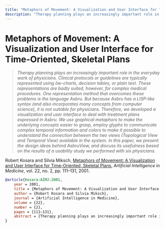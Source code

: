 ```yaml
---
title: "Metaphors of Movement: A Visualization and User Interface for Time-Oriented, Skeletal Plans"
description: "Therapy planning plays an increasingly important role in the everyday work of physicians. Clinical protocols or guidelines are typically represented using ̄ow-charts, decision tables, or plain text. These representations are badly suited, however, for complex medical procedures. One representation method that overcomes these problems is the language Asbru. But because Asbru has a LISP-like syntax (and also incorporates many concepts from computer science), it is not suitable for physicians. Therefore, we developed a visualization and user interface to deal with treatment plans expressed in Asbru. We use graphical metaphors to make the underlying concepts easier to grasp, employ glyphs to communicate complex temporal information and colors to make it possible to understand the connection between the two views (Topological View and Temporal View) available in the system. In this paper, we present the design ideas behind AsbruView, and discuss its usefulness based on the results of a usability study we performed with six physicians."
---
```


# Metaphors of Movement: A Visualization and User Interface for Time-Oriented, Skeletal Plans

> _Therapy planning plays an increasingly important role in the everyday work of physicians. Clinical protocols or guidelines are typically represented using ̄ow-charts, decision tables, or plain text. These representations are badly suited, however, for complex medical procedures. One representation method that overcomes these problems is the language Asbru. But because Asbru has a LISP-like syntax (and also incorporates many concepts from computer science), it is not suitable for physicians. Therefore, we developed a visualization and user interface to deal with treatment plans expressed in Asbru. We use graphical metaphors to make the underlying concepts easier to grasp, employ glyphs to communicate complex temporal information and colors to make it possible to understand the connection between the two views (Topological View and Temporal View) available in the system. In this paper, we present the design ideas behind AsbruView, and discuss its usefulness based on the results of a usability study we performed with six physicians._

Robert Kosara and Silvia Miksch, <a href="https://media.eagereyes.org/papers/2001/Kosara-AIMJ-2001.pdf" target="_blank">Metaphors of Movement: A Visualization and User Interface for Time-Oriented, Skeletal Plans</a>, _Artificial Intelligence in Medicine_, vol. 22, no. 2, pp. 111–131, 2001.


```bibtex
@article{Kosara:AIMJ:2001,
	year = 2001,
	title = {Metaphors of Movement: A Visualization and User Interface for Time-Oriented, Skeletal Plans},
	author = {Robert Kosara and Silvia Miksch},
	journal = {Artificial Intelligence in Medicine},
	volume = {22},
	number = {2},
	pages = {111–131},
	abstract = {Therapy planning plays an increasingly important role in the everyday work of physicians. Clinical protocols or guidelines are typically represented using ̄ow-charts, decision tables, or plain text. These representations are badly suited, however, for complex medical procedures. One representation method that overcomes these problems is the language Asbru. But because Asbru has a LISP-like syntax (and also incorporates many concepts from computer science), it is not suitable for physicians. Therefore, we developed a visualization and user interface to deal with treatment plans expressed in Asbru. We use graphical metaphors to make the underlying concepts easier to grasp, employ glyphs to communicate complex temporal information and colors to make it possible to understand the connection between the two views (Topological View and Temporal View) available in the system. In this paper, we present the design ideas behind AsbruView, and discuss its usefulness based on the results of a usability study we performed with six physicians.},
}
```

